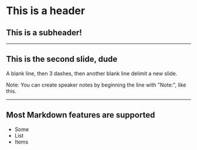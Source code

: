 # This is a header
## This is a subheader!

---

## This is the second slide, dude

A blank line, then 3 dashes, then another blank line delimit a new slide.

Note: You can create speaker notes by beginning the line with "Note:", like this.

---

## Most Markdown features are supported

* Some
* List
* Items
